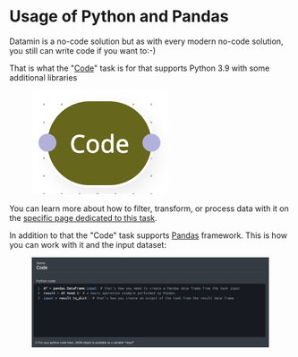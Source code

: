 # Usage of Python and Pandas

Datamin is a no-code solution but as with every modern no-code solution, you still can write code if you want to:-)

That is what the "[Code](../../pipelines/tasks-ip/code.md)" task is for that supports Python 3.9 with some additional libraries

<figure><img src="../../.gitbook/assets/Screenshot 2024-04-29 at 20.23.05.png" alt=""><figcaption></figcaption></figure>

You can learn more about how to filter, transform, or process data with it on the [specific page dedicated to this task](../../pipelines/tasks-ip/code.md).

In addition to that the "Code" task supports [Pandas](https://pandas.pydata.org/) framework. This is how you can work with it and the input dataset:

<figure><img src="../../.gitbook/assets/Screenshot 2024-04-29 at 20.43.59.png" alt=""><figcaption></figcaption></figure>

